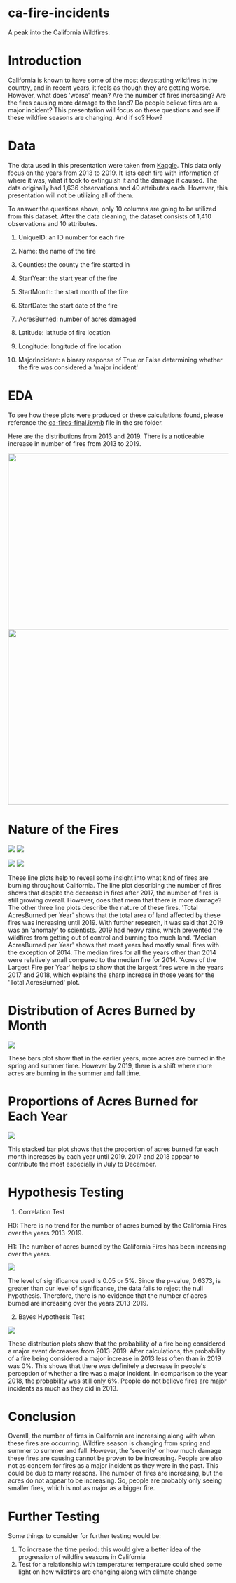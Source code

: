 # ca-fire-incidents
A peak into the California Wildfires.

# Introduction
California is known to have some of the most devastating wildfires in the country, and in recent years, it feels as though they are getting worse. However, what does 'worse' mean? Are the number of fires increasing? Are the fires causing more damage to the land? Do people believe fires are a major incident? This presentation will focus on these questions and see if these wildfire seasons are changing. And if so? How?

# Data
The data used in this presentation were taken from [Kaggle](https://www.kaggle.com/ananthu017/california-wildfire-incidents-20132020). This data only focus on the years from 2013 to 2019. It lists each fire with information of where it was, what it took to extinguish it and the damage it caused. The data originally had 1,636 observations and 40 attributes each. However, this presentation will not be utilizing all of them.

To answer the questions above, only 10 columns are going to be utilized from this dataset. After the data cleaning, the dataset consists of 1,410 observations and 10 attributes.

1. UniqueID: an ID number for each fire

2. Name: the name of the fire

3. Counties: the county the fire started in

4. StartYear: the start year of the fire

5. StartMonth: the start month of the fire

6. StartDate: the start date of the fire

7. AcresBurned: number of acres damaged

8. Latitude: latitude of fire location

9. Longitude: longitude of fire location

10. MajorIncident: a binary response of True or False determining whether the fire was considered a 'major incident'

# EDA

To see how these plots were produced or these calculations found, please reference the [ca-fires-final.ipynb](https://github.com/kaciewebster/ca-fire-incidents/blob/main/src/ca-fire-final.ipynb) file in the src folder.

Here are the distributions from 2013 and 2019. There is a noticeable increase in number of fires from 2013 to 2019.

<img src="img/inter-map-screen-shots/2013.png" height="400" width="600">
<img src="img/inter-map-screen-shots/2019.png" height="400" width="600">

# Nature of the Fires

![](img/num-fires-line-plot.png) ![](img/total-acres-line-plot.png)

![](img/med-acres-line-plot.png) ![](img/max-acres-line-plot.png)

These line plots help to reveal some insight into what kind of fires are burning throughout California. The line plot describing the number of fires shows that despite the decrease in fires after 2017, the number of fires is still growing overall. However, does that mean that there is more damage? The other three line plots describe the nature of these fires. 'Total AcresBurned per Year' shows that the total area of land affected by these fires was increasing until 2019. With further research, it was said that 2019 was an 'anomaly' to scientists. 2019 had heavy rains, which prevented the wildfires from getting out of control and burning too much land. 'Median AcresBurned per Year' shows that most years had mostly small fires with the exception of 2014. The median fires for all the years other than 2014 were relatively small compared to the median fire for 2014. 'Acres of the Largest Fire per Year' helps to show that the largest fires were in the years 2017 and 2018, which explains the sharp increase in those years for the 'Total AcresBurned' plot.

# Distribution of Acres Burned by Month

![](img/months-bar-plots.png)

These bars plot show that in the earlier years, more acres are burned in the spring and summer time. However by 2019, there is a shift where more acres are burning in the summer and fall time.

# Proportions of Acres Burned for Each Year

![](img/stacked-bar-plot.png)

This stacked bar plot shows that the proportion of acres burned for each month increases by each year until 2019. 2017 and 2018 appear to contribute the most especially in July to December.

# Hypothesis Testing
1. Correlation Test

H0: There is no trend for the number of acres burned by the California Fires over the years 2013-2019.

H1: The number of acres burned by the California Fires has been increasing over the years.

![](img/time-vs-acres-scatter.png)

The level of significance used is 0.05 or 5%. Since the p-value, 0.6373, is greater than our level of significance, the data fails to reject the null hypothesis. Therefore, there is no evidence that the number of acres burned are increasing over the years 2013-2019.

2. Bayes Hypothesis Test

![](img/posterior-plots.png)

These distribution plots show that the probability of a fire being considered a major event decreases from 2013-2019. After calculations, the probability of a fire being considered a major increase in 2013 less often than in 2019 was 0%. This shows that there was definitely a decrease in people's perception of whether a fire was a major incident. In comparison to the year 2018, the probability was still only 6%. People do not believe fires are major incidents as much as they did in 2013.

# Conclusion
Overall, the number of fires in California are increasing along with when these fires are occurring. Wildfire season is changing from spring and summer to summer and fall. However, the 'severity' or how much damage these fires are causing cannot be proven to be increasing. People are also not as concern for fires as a major incident as they were in the past. This could be due to many reasons. The number of fires are increasing, but the acres do not appear to be increasing. So, people are probably only seeing smaller fires, which is not as major as a bigger fire.

# Further Testing
Some things to consider for further testing would be:
1. To increase the time period: this would give a better idea of the progression of wildfire seasons in California
2. Test for a relationship with temperature: temperature could shed some light on how wildfires are changing along with climate change


